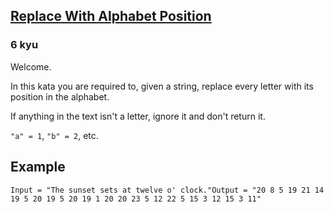 <h2><a href=https://www.codewars.com/kata/546f922b54af40e1e90001da/train/csharp target="_blank">Replace With Alphabet Position</a></h2><h3>6 kyu</h3><p>Welcome.</p><p>In this kata you are required to, given a string, replace every letter with its position in the alphabet.</p><p>If anything in the text isn't a letter, ignore it and don't return it.</p><p><code>"a" = 1</code>, <code>"b" = 2</code>, etc.</p><h2 id="example">Example</h2><pre><code>Input = "The sunset sets at twelve o' clock."Output = "20 8 5 19 21 14 19 5 20 19 5 20 19 1 20 20 23 5 12 22 5 15 3 12 15 3 11"</code></pre>